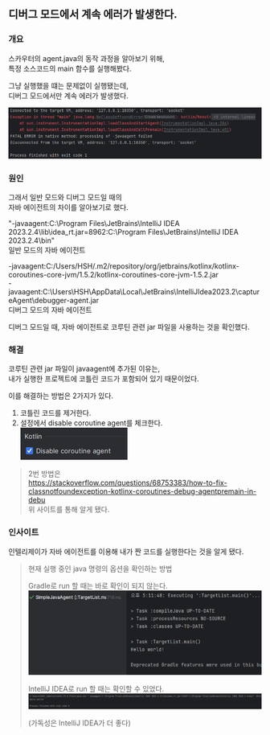 ## 디버그 모드에서 계속 에러가 발생한다.

### 개요

스카우터의 agent.java의 동작 과정을 알아보기 위해,  
특정 소스코드의 main 함수를 실행해봤다.

그냥 실행했을 떄는 문제없이 실행됐는데,  
디버그 모드에서만 계속 에러가 발생했다.

![img_1.png](../img/intellij_2.png)

### 원인

그래서 일반 모드와 디버그 모드일 때의  
자바 에이전트의 차이를 알아보기로 했다.

"-javaagent:C:\Program Files\JetBrains\IntelliJ IDEA 2023.2.4\lib\idea_rt.jar=8962:C:\Program Files\JetBrains\IntelliJ IDEA 2023.2.4\bin"  
일반 모드의 자바 에이전트

-javaagent:C:/Users/HSH/.m2/repository/org/jetbrains/kotlinx/kotlinx-coroutines-core-jvm/1.5.2/kotlinx-coroutines-core-jvm-1.5.2.jar  
-javaagent:C:\Users\HSH\AppData\Local\JetBrains\IntelliJIdea2023.2\captureAgent\debugger-agent.jar  
디버그 모드의 자바 에이전트

디버그 모드일 때, 자바 에이전트로 코루틴 관련 jar 파일을 사용하는 것을 확인했다.

### 해결

코루틴 관련 jar 파일이 javaagent에 추가된 이유는,  
내가 실행한 프로젝트에 코틀린 코드가 포함되어 있기 때문이었다.

이를 해결하는 방법은 2가지가 있다.
1. 코틀린 코드를 제거한다.
2. 설정에서 disable coroutine agent를 체크한다.  
   ![img_2.png](../img/intellij_3.png)

> 2번 방법은  
> https://stackoverflow.com/questions/68753383/how-to-fix-classnotfoundexception-kotlinx-coroutines-debug-agentpremain-in-debu  
> 위 사이트를 통해 알게 됐다.

### 인사이트

인텔리제이가 자바 에이전트를 이용해 내가 짠 코드를 실행한다는 것을 알게 됐다.

> 현재 실행 중인 java 명령의 옵션을 확인하는 방법
> 
> Gradle로 run 할 때는 바로 확인이 되지 않는다.  
> ![img_1.png](../img/run_with_gradle.png)
> 
> IntelliJ IDEA로 run 할 때는 확인할 수 있었다.  
> ![img.png](../img/run_with_intellij.png)
> 
> (가독성은 IntelliJ IDEA가 더 좋다)

